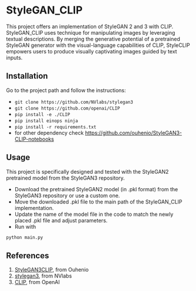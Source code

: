 # StyleGAN_CLIP
This project offers an implementation of StyleGAN 2 and 3 with CLIP. StyleGAN_CLIP uses technique for manipulating images by leveraging textual descriptions. By merging the generative potential of a pretrained StyleGAN generator with the visual-language capabilities of CLIP, StyleCLIP empowers users to produce visually captivating images guided by text inputs.

## Installation
Go to the project path and follow the instructions:
 - ``` git clone https://github.com/NVlabs/stylegan3 ```
 - ``` git clone https://github.com/openai/CLIP ```
 - ``` pip install -e ./CLIP ```
 - ``` pip install einops ninja ```
 - ``` pip install -r requirements.txt ```
 - for other dependency check https://github.com/ouhenio/StyleGAN3-CLIP-notebooks
## Usage
This project is specifically designed and tested with the StyleGAN2 pretrained model from the StyleGAN3 repository.
- Download the pretrained StyleGAN2 model (in .pkl format) from the StyleGAN3 repository or use a custom one.
- Move the downloaded .pkl file to the main path of the StyleGAN_CLIP implementation.
- Update the name of the model file in the code to match the newly placed .pkl file and adjust parameters.
- Run with
```.bash
python main.py
 ```
## References
1. [StyleGAN3CLIP](https://github.com/ouhenio/StyleGAN3-CLIP-notebooks), from Ouhenio
2. [stylegan3](https://github.com/NVlabs/stylegan3/tree/main), from NVlabs
3. [CLIP](https://github.com/openai/CLIP), from OpenAI 

